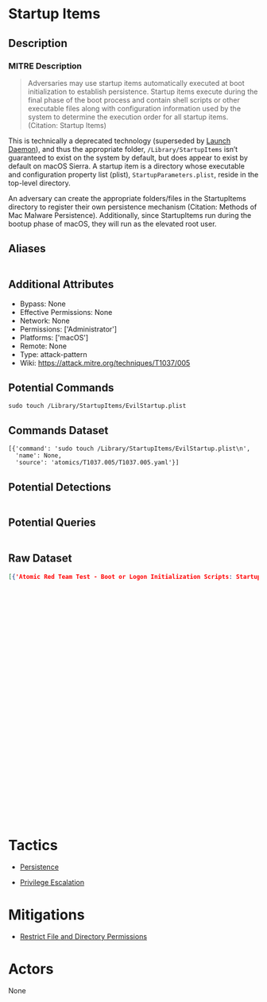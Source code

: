 
# Startup Items

## Description

### MITRE Description

> Adversaries may use startup items automatically executed at boot initialization to establish persistence. Startup items execute during the final phase of the boot process and contain shell scripts or other executable files along with configuration information used by the system to determine the execution order for all startup items. (Citation: Startup Items)

This is technically a deprecated technology (superseded by [Launch Daemon](https://attack.mitre.org/techniques/T1543/004)), and thus the appropriate folder, <code>/Library/StartupItems</code> isn’t guaranteed to exist on the system by default, but does appear to exist by default on macOS Sierra. A startup item is a directory whose executable and configuration property list (plist), <code>StartupParameters.plist</code>, reside in the top-level directory. 

An adversary can create the appropriate folders/files in the StartupItems directory to register their own persistence mechanism (Citation: Methods of Mac Malware Persistence). Additionally, since StartupItems run during the bootup phase of macOS, they will run as the elevated root user.

## Aliases

```

```

## Additional Attributes

* Bypass: None
* Effective Permissions: None
* Network: None
* Permissions: ['Administrator']
* Platforms: ['macOS']
* Remote: None
* Type: attack-pattern
* Wiki: https://attack.mitre.org/techniques/T1037/005

## Potential Commands

```
sudo touch /Library/StartupItems/EvilStartup.plist
```

## Commands Dataset

```
[{'command': 'sudo touch /Library/StartupItems/EvilStartup.plist\n',
  'name': None,
  'source': 'atomics/T1037.005/T1037.005.yaml'}]
```

## Potential Detections

```json

```

## Potential Queries

```json

```

## Raw Dataset

```json
[{'Atomic Red Team Test - Boot or Logon Initialization Scripts: Startup Items': {'atomic_tests': [{'auto_generated_guid': '134627c3-75db-410e-bff8-7a920075f198',
                                                                                                   'description': 'Modify '
                                                                                                                  'or '
                                                                                                                  'create '
                                                                                                                  'an '
                                                                                                                  'file '
                                                                                                                  'in '
                                                                                                                  '/Library/StartupItems\n'
                                                                                                                  '\n'
                                                                                                                  '[Reference](https://www.alienvault.com/blogs/labs-research/diversity-in-recent-mac-malware)\n',
                                                                                                   'executor': {'cleanup_command': 'sudo '
                                                                                                                                   'rm '
                                                                                                                                   '/Library/StartupItems/EvilStartup.plist\n',
                                                                                                                'command': 'sudo '
                                                                                                                           'touch '
                                                                                                                           '/Library/StartupItems/EvilStartup.plist\n',
                                                                                                                'elevation_required': True,
                                                                                                                'name': 'sh'},
                                                                                                   'name': 'Add '
                                                                                                           'file '
                                                                                                           'to '
                                                                                                           'Local '
                                                                                                           'Library '
                                                                                                           'StartupItems',
                                                                                                   'supported_platforms': ['macos']}],
                                                                                 'attack_technique': 'T1037.005',
                                                                                 'display_name': 'Boot '
                                                                                                 'or '
                                                                                                 'Logon '
                                                                                                 'Initialization '
                                                                                                 'Scripts: '
                                                                                                 'Startup '
                                                                                                 'Items'}}]
```

# Tactics


* [Persistence](../tactics/Persistence.md)

* [Privilege Escalation](../tactics/Privilege-Escalation.md)
    

# Mitigations


* [Restrict File and Directory Permissions](../mitigations/Restrict-File-and-Directory-Permissions.md)


# Actors

None
